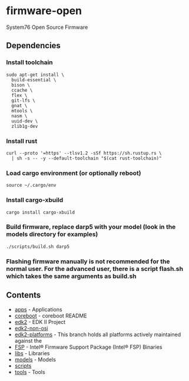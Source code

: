# firmware-open

System76 Open Source Firmware

## Dependencies

### Install toolchain
```
sudo apt-get install \
  build-essential \
  bison \
  ccache \
  flex \
  git-lfs \
  gnat \
  mtools \
  nasm \
  uuid-dev \
  zlib1g-dev
```

### Install rust
```
curl --proto '=https' --tlsv1.2 -sSf https://sh.rustup.rs \
  | sh -s -- -y --default-toolchain "$(cat rust-toolchain)"
```

### Load cargo environment (or optionally reboot)
```
source ~/.cargo/env
```

### Install cargo-xbuild
```
cargo install cargo-xbuild
```

### Build firmware, replace darp5 with your model (look in the models directory for examples)
```
./scripts/build.sh darp5
```

### Flashing firmware manually is not recommended for the normal user. For the advanced user, there is a script flash.sh which takes the same arguments as build.sh

## Contents

- [apps](./apps) - Applications
- [coreboot](https://github.com/system76/coreboot.git) - coreboot README
- [edk2](https://github.com/system76/edk2.git) - EDK II Project
- [edk2-non-osi](https://github.com/tianocore/edk2-non-osi.git)
- [edk2-platforms](https://github.com/system76/edk2-platforms.git) - This branch holds all platforms actively maintained against the
- [FSP](https://github.com/IntelFsp/FSP.git) - Intel® Firmware Support Package (Intel® FSP) Binaries
- [libs](./libs) - Libraries
- [models](./models) - Models
- [scripts](./scripts)
- [tools](./tools) - Tools
